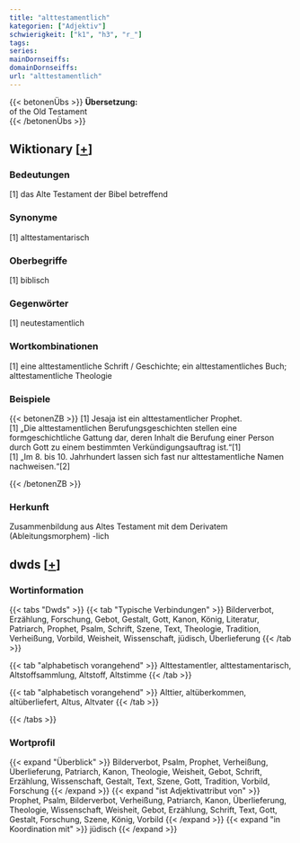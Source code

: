 ```yaml
---
title: "alttestamentlich"
kategorien: ["Adjektiv"]
schwierigkeit: ["k1", "h3", "r_"]
tags:
series:
mainDornseiffs:
domainDornseiffs:
url: "alttestamentlich"
---
```


{{< betonenÜbs >}}
**Übersetzung:**  
of the Old Testament  
{{< /betonenÜbs >}}

## Wiktionary [[+](https://de.wiktionary.org/wiki/alttestamentlich)]

### Bedeutungen
[1] das Alte Testament der Bibel betreffend  

### Synonyme
[1] alttestamentarisch  

### Oberbegriffe
[1] biblisch  

### Gegenwörter
[1] neutestamentlich  

### Wortkombinationen
[1] eine alttestamentliche Schrift / Geschichte; ein alttestamentliches Buch; alttestamentliche Theologie  

### Beispiele
{{< betonenZB >}}
[1] Jesaja ist ein alttestamentlicher Prophet.  
[1] „Die alttestamentlichen Berufungsgeschichten stellen eine formgeschichtliche Gattung dar, deren Inhalt die Berufung einer Person durch Gott zu einem bestimmten Verkündigungsauftrag ist.“[1]  
[1] „Im 8. bis 10. Jahrhundert lassen sich fast nur alttestamentliche Namen nachweisen.“[2]  

{{< /betonenZB >}}
### Herkunft
Zusammenbildung aus Altes Testament mit dem Derivatem (Ableitungsmorphem) -lich  



## dwds [[+](https://www.dwds.de/wb/alttestamentlich)]

### Wortinformation
{{< tabs "Dwds" >}}
{{< tab "Typische Verbindungen" >}}
Bilderverbot, Erzählung, Forschung, Gebot, Gestalt, Gott, Kanon, König, Literatur, Patriarch, Prophet, Psalm, Schrift, Szene, Text, Theologie, Tradition, Verheißung, Vorbild, Weisheit, Wissenschaft, jüdisch, Überlieferung
{{< /tab >}}

{{< tab "alphabetisch vorangehend" >}}
Alttestamentler, alttestamentarisch, Altstoffsammlung, Altstoff, Altstimme
{{< /tab >}}

{{< tab "alphabetisch vorangehend" >}}
Alttier, altüberkommen, altüberliefert, Altus, Altvater
{{< /tab >}}

{{< /tabs >}}

### Wortprofil
{{< expand "Überblick" >}} Bilderverbot, Psalm, Prophet, Verheißung, Überlieferung, Patriarch, Kanon, Theologie, Weisheit, Gebot, Schrift, Erzählung, Wissenschaft, Gestalt, Text, Szene, Gott, Tradition, Vorbild, Forschung {{< /expand >}}
{{< expand "ist Adjektivattribut von" >}} Prophet, Psalm, Bilderverbot, Verheißung, Patriarch, Kanon, Überlieferung, Theologie, Wissenschaft, Weisheit, Gebot, Erzählung, Schrift, Text, Gott, Gestalt, Forschung, Szene, König, Vorbild {{< /expand >}}
{{< expand "in Koordination mit" >}} jüdisch {{< /expand >}}

